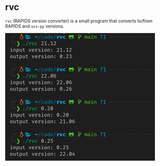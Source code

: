 # rvc

`rvc` (RAPIDS version converter) is a small program that converts to/from RAPIDS and `ucx-py` versions.

![screenshot.png](screenshot.png)
